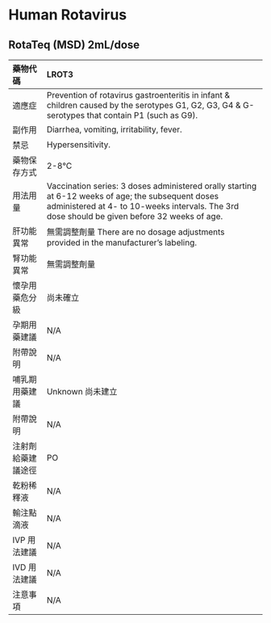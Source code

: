 # Human Rotavirus

## RotaTeq (MSD) 2mL/dose

| 藥物代碼           | LROT3                                                                                                                                                                                              |
|:-------------------|:---------------------------------------------------------------------------------------------------------------------------------------------------------------------------------------------------|
| 適應症             | Prevention of rotavirus gastroenteritis in infant & children caused by the serotypes G1, G2, G3, G4 & G-serotypes that contain P1 (such as G9).                                                    |
| 副作用             | Diarrhea, vomiting, irritability, fever.                                                                                                                                                           |
| 禁忌               | Hypersensitivity.                                                                                                                                                                                  |
| 藥物保存方式       | 2-8℃                                                                                                                                                                                               |
| 用法用量           | Vaccination series: 3 doses administered orally starting at 6-12 weeks of age; the subsequent doses administered at 4- to 10-weeks intervals. The 3rd dose should be given before 32 weeks of age. |
| 肝功能異常         | 無需調整劑量  There are no dosage adjustments provided in the manufacturer’s labeling.                                                                                                             |
| 腎功能異常         | 無需調整劑量                                                                                                                                                                                       |
| 懷孕用藥危分級     | 尚未確立                                                                                                                                                                                           |
| 孕期用藥建議       | N/A                                                                                                                                                                                                |
| 附帶說明           | N/A                                                                                                                                                                                                |
| 哺乳期用藥建議     | Unknown 尚未建立                                                                                                                                                                                   |
| 附帶說明           | N/A                                                                                                                                                                                                |
| 注射劑給藥建議途徑 | PO                                                                                                                                                                                                 |
| 乾粉稀釋液         | N/A                                                                                                                                                                                                |
| 輸注點滴液         | N/A                                                                                                                                                                                                |
| IVP 用法建議       | N/A                                                                                                                                                                                                |
| IVD 用法建議       | N/A                                                                                                                                                                                                |
| 注意事項           | N/A                                                                                                                                                                                                |

